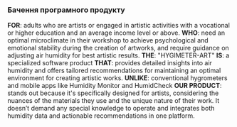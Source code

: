 ### Бачення програмного продукту

**FOR**: adults who are artists or engaged in artistic activities with a vocational or higher education and an average income level or above.
**WHO**: need an optimal microclimate in their workshop to achieve psychological and emotional stability during the creation of artworks, and require guidance on adjusting air humidity for best artistic results.
**THE**: "HYGIMETER-ART"
**IS**: a specialized software product
**THAT**: provides detailed insights into air humidity and offers tailored recommendations for maintaining an optimal environment for creating artistic works.
**UNLIKE**: conventional hygrometers and mobile apps like Humidity Monitor and HumidCheck
**OUR PRODUCT**: stands out because it's specifically designed for artists, considering the nuances of the materials they use and the unique nature of their work. It doesn’t demand any special knowledge to operate and integrates both humidity data and actionable recommendations in one platform.

